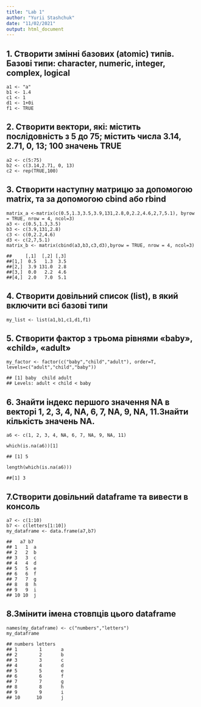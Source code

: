 ```yaml
---
title: "Lab 1"
author: "Yurii Stashchuk"
date: "11/02/2021"
output: html_document
---
```

## 1. Створити змінні базових (atomic) типів. Базові типи: character, numeric, integer, complex, logical

```{}
a1 <- "a"
b1 <- 1.4
c1 <- 1
d1 <- 1+0i
f1 <- TRUE
```

## 2. Створити вектори, які: містить послідовність з 5 до 75; містить числа 3.14, 2.71, 0, 13; 100 значень TRUE

```{}
a2 <- c(5:75)
b2 <- c(3.14,2.71, 0, 13)
c2 <- rep(TRUE,100)
```

## 3. Створити наступну матрицю за допомогою matrix, та за допомогою cbind або rbind
```{}
matrix_a <-matrix(c(0.5,1.3,3.5,3.9,131,2.8,0,2.2,4.6,2,7,5.1), byrow = TRUE, nrow = 4, ncol=3)
a3 <- c(0.5,1.3,3.5)
b3 <- c(3.9,131,2.8)
c3 <- c(0,2.2,4.6)
d3 <- c(2,7,5.1)
matrix_b <- matrix(cbind(a3,b3,c3,d3),byrow = TRUE, nrow = 4, ncol=3)
```
```
##     [,1]  [,2] [,3]
##[1,]  0.5   1.3  3.5
##[2,]  3.9 131.0  2.8
##[3,]  0.0   2.2  4.6
##[4,]  2.0   7.0  5.1
```
## 4. Створити довільний список (list), в який включити всі базові типи
```{}
my_list <- list(a1,b1,c1,d1,f1)
```

## 5. Створити фактор з трьома рівнями «baby», «child», «adult»
```{}
my_factor <- factor(c("baby","child","adult"), order=T, levels=c("adult","child","baby"))
```
```
## [1] baby  child adult
## Levels: adult < child < baby
```
## 6. Знайти індекс першого значення NA в векторі 1, 2, 3, 4, NA, 6, 7, NA, 9, NA, 11.Знайти кількість значень NA.
```{}
a6 <- c(1, 2, 3, 4, NA, 6, 7, NA, 9, NA, 11)
```
```{}
which(is.na(a6))[1]
```
```
## [1] 5
```
```{}
length(which(is.na(a6)))
```
```
##[1] 3
```
## 7.Створити довільний dataframe та вивести в консоль
```{}
a7 <- c(1:10)
b7 <- c(letters[1:10])
my_dataframe <- data.frame(a7,b7)
```
```
##   a7 b7
## 1   1  a
## 2   2  b
## 3   3  c
## 4   4  d
## 5   5  e
## 6   6  f
## 7   7  g
## 8   8  h
## 9   9  i
## 10 10  j
```
## 8.Змінити імена стовпців цього dataframe
```{}
names(my_dataframe) <- c("numbers","letters")
my_dataframe
```
```
## numbers letters
## 1        1       a
## 2        2       b
## 3        3       c
## 4        4       d
## 5        5       e
## 6        6       f
## 7        7       g
## 8        8       h
## 9        9       i
## 10      10       j
```
